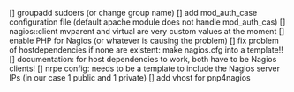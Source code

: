 [] groupadd sudoers (or change group name)
[] add mod_auth_case configuration file (default apache module does not handle mod_auth_cas)
[] nagios::client mvparent and virtual are very custom values at the moment
[] enable PHP for Nagios (or whatever is causing the problem)
[] fix problem of hostdependencies if none are existent: make nagios.cfg into a template!!
[] documentation: for host dependencies to work, both have to be Nagios clients!
[] nrpe config: needs to be a template to include the Nagios server IPs (in our case 1 public and 1 private)
[] add vhost for pnp4nagios
